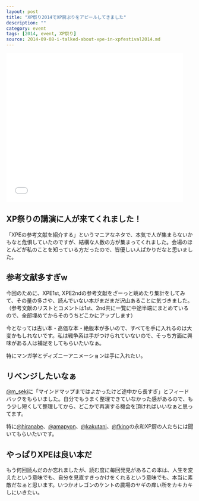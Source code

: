 ```yaml
---
layout: post
title: "XP祭り2014でXP厨ぶりをアピールしてきました"
description: ""
category: event
tags: [2014, event, XP祭り]
source: 2014-09-08-i-talked-about-xpe-in-xpfestival2014.md
---
```

<iframe src="//www.slideshare.net/slideshow/embed_code/38768205" width="476" height="400" frameborder="0" marginwidth="0" marginheight="0" scrolling="no"></iframe>

## XP祭りの講演に人が来てくれました！

「XPEの参考文献を紹介する」というマニアなネタで、本気で人が集まらないかもなと危惧していたのですが、結構な人数の方が集まってくれました。会場のほとんどが私のことを知っている方だったので、皆優しい人ばかりだなと思いました。

## 参考文献多すぎw

今回のために、XPE1st, XPE2ndの参考文献をざーっと眺めたり集計をしてみて、その量の多さや、読んでいない本がまだまだ沢山あることに気づきました。（参考文献のリストとコメントは1st、2nd共に一覧に中途半端にまとめているので、全部埋めてからそのうちどこかにアップします）

今となっては古い本・高価な本・絶版本が多いので、すべてを手に入れるのは大変かもしれないです。私は戦争系は手がつけられていないので、そっち方面に興味がある人は補足をしてもらいたいなぁ。

特にマンガ学とディズニーアニメーションは手に入れたい。

## リベンジしたいなぁ

[@m\_seki](http://twitter.com/m_seki)に「マインドマップまではよかったけど途中から長すぎ」とフィードバックをもらいました。自分でもうまく整理できていなかった感があるので、もう少し短くして整理してから、どこかで再演する機会を頂ければいいなぁと思ってます。

特に[@hiranabe](http://twitter.com/hiranabe)、[@amapyon](http://twitter.com/amapyon)、[@kakutani](http://twitter.com/kakutani)、[@fkino](http://twitter.com/fkino)の永和XP厨の人たちには聞いてもらいたいです。

## やっぱりXPEは良い本だ

もう何回読んだのか忘れましたが、読む度に毎回発見があるこの本は、人生を変えたという意味でも、自分を見直すきっかけをくれるという意味でも、本当に素敵だなぁと思います。いつかオレゴンのケントの農場のヤギの痒い所をカキカキしにいきたい。
